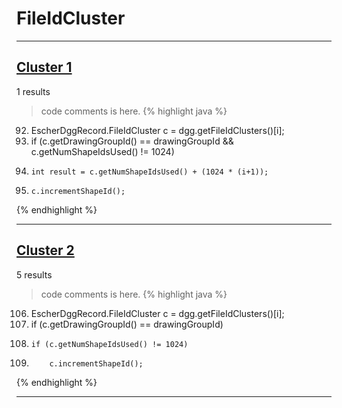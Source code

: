 # FileIdCluster

***

## [Cluster 1](./1)
1 results
> code comments is here.
{% highlight java %}
92. EscherDggRecord.FileIdCluster c = dgg.getFileIdClusters()[i];
93. if (c.getDrawingGroupId() == drawingGroupId && c.getNumShapeIdsUsed() != 1024)
95.     int result = c.getNumShapeIdsUsed() + (1024 * (i+1));
96.     c.incrementShapeId();
{% endhighlight %}

***

## [Cluster 2](./2)
5 results
> code comments is here.
{% highlight java %}
106. EscherDggRecord.FileIdCluster c = dgg.getFileIdClusters()[i];
107. if (c.getDrawingGroupId() == drawingGroupId)
109.     if (c.getNumShapeIdsUsed() != 1024)
112.         c.incrementShapeId();
{% endhighlight %}

***

